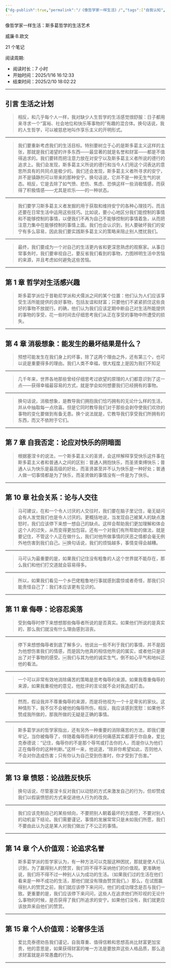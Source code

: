 ```yaml
---
{"dg-publish":true,"permalink":"/《像哲学家一样生活》/","tags":["自我认知","哲学","情绪管理","心理学","职场"]}
---
```



像哲学家一样生活：斯多葛哲学的生活艺术

威廉·B.欧文

21 个笔记

阅读周期:

* 阅读时长：7 小时
* 开始时间：2025/1/16 16:12:33
* 结束时间：2025/2/10 18:02:22
---

## 引言 生活之计划

>相反，和几乎每个人一样，我对缺少人生哲学的生活感觉很舒服：日子都用来寻求一个“富裕、社会地位和快乐等事物的”有趣的混合体。换句话说，我的人生哲学，可以被慈悲地叫作享乐主义的开明形式。

<hr>

>我们要重新考虑我们的生活目标。特别要树立于心的是斯多葛主义这样的主张，那就是我们渴望的许多东西——最显著的就是名誉和财富——都是不值得追求的。我们要转而把注意力放在对安宁以及斯多葛主义者所说的德行的追求上。我们会发现，斯多葛主义所说的德行和当今人们用这个词表达的意思所具有的共同点是极少的。我们还会发现，斯多葛主义者所寻求的安宁，并不是镇静剂可以带来的那种安宁。换句话说，它并不是一种无生气的状态。相反，它是去除了如气愤、悲伤、焦虑、恐惧这样一些消极情感，而获得了积极情感——尤其是欢乐——的一种状态。

<hr>

>我们要学习斯多葛主义者发掘的用于获取和维持安宁的各种心理技巧，而且还要在日常生活中运用这些技巧。比如说，要小心地区分我们能控制的事情和不能够控制的事情，以便我们不再为自己不能够控制的事情着急，从而把注意力集中在能够控制的事情上面。我们也会认识到，别人要破坏我们的安宁有多么容易，因此我们要实践斯多葛主义的策略来阻止别人搅扰我们。

<hr>

>最终，我们要成为一个对自己的生活更内省和更深思熟虑的观察家。从事日常事务时，我们要审视自己，要反省我们看到的事物，力图辨明生活中苦恼的来源，并且考虑如何避免这些苦恼。

<hr>

## 第 1 章 哲学对生活感兴趣

>斯多葛学派位于昔勒尼学派和犬儒派之间的某个位置：他们认为人们应该享受生活所能提供的良好事物，包括友谊和财富；只要他们不紧紧抓住这些良好的事物不放就行。的确，他们认为我们应该定期中断自己对生活所能提供的事物的享受，花一些时间去仔细思考我们从正在享受的事物中所遭受的损失。

<hr>

## 第 4 章 消极想象：能发生的最坏结果是什么？

>预想可能发生在我们身上的坏事，除了这两个理由之外，还有第三个，也可以说是重要得多的理由。我们人类不幸福，很大程度上是因为我们不知足

<hr>

>几千年来，世界各地那些曾经仔细思考过欲望的原理的人们都意识到了这一点——获得幸福最容易的方式，就是学会如何想要我们已经拥有的事物。

<hr>

>换句话说，消极想象，是教导我们拥抱我们恰巧拥有的无论什么样的生活，并从中抽取每一点欣喜。但是它同时教导我们对于那些会剥夺使我们欢欣的事物的变化要做到有备无患。换个说法就是，它教导我们享受我们所拥有的东西，而又不依附于它们。

<hr>

## 第 7 章 自我否定：论应对快乐的阴暗面

>根据塞涅卡的说法，一个斯多葛主义的圣贤，会这样解释享受快乐这件事在斯多葛主义者和普通人之间的区别：普通人拥抱快乐，而圣贤束缚快乐；普通人认为快乐是最高级的好处，而圣贤甚至并不认为快乐是一种好处；普通人做一切事情都是为了快乐，而圣贤做的事情没有一件是为了快乐。

<hr>

## 第 10 章 社会关系：论与人交往

>马可建议，在和一个令人讨厌的人交往时，我们要在脑子里记住，毫无疑问会有人发觉我们也是令人讨厌的。更概括地说，当发现自己被某人的缺点激怒时，我们应该停下来想一想自己的缺点。这样会帮助我们更加理解和体会这个人的过失，从而变得更加包容。还有一个对我们有所帮助的做法，就是要记住，不管这个人正在做什么，我们对他所做事情的厌恶之情都会毫无例外地伤害到我们自己。￼换句话说，我们的烦恼越多，事情变得会越糟。

<hr>

>马可认为最重要的是，如果我们记住没有粗鲁的人这个世界就不能存在，那么我们和他们打交道就会容易得多。

<hr>

>所以，如果我们看见一个乡巴佬粗鲁地行事就感到震惊或者奇怪，那我们只能责怪自己了：我们本应该更有见识的。

<hr>

## 第 11 章 侮辱：论容忍奚落

>受到侮辱时停下来想想那些侮辱者所说的是否真实。如果他们所说的是真实的，那么我们就没有什么理由感到沮丧。

<hr>

>停下来想想侮辱者到底了解多少。他说出一些不利于我们的事情，并不是因为他想伤害我们的情感，而是因为他真的相信他所说的属实，或者他只是讲出了对于事物的感受。￼我们与其为他的诚实生气，倒不如心平气和地纠正他的看法。

<hr>

>一个可以非常有效地消除痛苦的策略是思考侮辱的来源。如果我尊重侮辱的来源，如果我重视他的意见，他批评的言论就不会对我造成打击。

<hr>

>然而，假设我并不尊重侮辱的来源，而是将他视为一个十足卑劣的家伙。这种情形下，我不仅不会被他的侮辱所伤，相反，我应该感到宽慰：如果他不赞成我所做的，那我所做的无疑是正确的事情。

<hr>

>斯多葛学派的哲学家指出，还有另外一种重要的消除痛苦的方法，即我们要牢记，当你被侮辱了，伴随着侮辱而来的任何痛感其实都源于你自身。爱比克泰德说：“记住，侮辱你的不是那个辱骂或打击你的人，而是你认为他们正在侮辱你的这种判断。”这样一来，他说道，“除非你希望如此，否则他人不会对你造成伤害；只有你认为自己受到伤害时，你才受到了伤害。”

<hr>

## 第 13 章 愤怒：论战胜反快乐

>换句话说，尽管塞涅卡反对我们以动怒的方式来激发自己的行为，但却赞成我们以假装愤怒的方式来促进他人行为的改良。

<hr>

>我们应该克制自己的某些倾向，不要把别人朝着最坏的方面想，不要对别人的动机妄下结论。我们需要谨记，事情的发展常常只是未如我们所愿，我们不要由此认为这是某人对我们做出了不公正的事情。

<hr>

## 第 14 章 个人价值观：论追求名誉

>斯多葛学派的哲学家认为，有一种方法可以克服这种困扰，那就是使人们认识到，为了赢得别人的赞赏，我们将不得不采纳他们的价值观。更准确地说，我们将不得不过一种别人认为成功的生活。（如果我们过的生活在他们看来是一种不成功的生活，那他们就没有理由赞赏我们。）那么，在试图赢得别人的赞赏之前，我们就应该停下来问问，他们的成功理念是否与我们一致。更重要的是，我们应该停下来问问，这些人在追求他们所珍视的无论什么事物的时候，是否获得了我们所追求的安宁。如果他们没有，我们就更应该放弃来自他们的赞赏。

<hr>

## 第 15 章 个人价值观：论奢侈生活

>爱比克泰德劝告我们谨记，自我尊重、值得信赖和思想高尚比财富更加宝贵，他的意思是，如果获得财富的唯一方法是要放弃这些人格品质，那么追求财富就是非常愚蠢的行为。

<hr>
